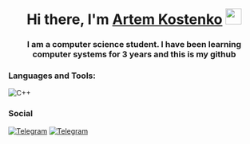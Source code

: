 <h1 align="center">Hi there, I'm <a href="https://daniilshat.ru/" target="_blank">Artem Kostenko</a> 
<img src="https://github.com/blackcater/blackcater/raw/main/images/Hi.gif" height="32"/></h1>
<h3 align="center">I am a computer science student. I have been learning computer systems for 3 years and this is my github</h3>

### Languages and Tools:
![C++](https://img.shields.io/badge/-C++-090909?style=for-the-badge&logo=C%2b%2b&logoColor=6296CC)


### Social
[![Telegram](https://img.shields.io/badge/-Telegram-090909?style=for-the-badge&logo=telegram&logoColor=27A0D9)](https://t.me/kosteeen)
[![Telegram](https://img.shields.io/badge/-Reddit-090909?style=for-the-badge&logo=reddit&logoColor=red)](https://www.reddit.com/user/Kosteeen)

